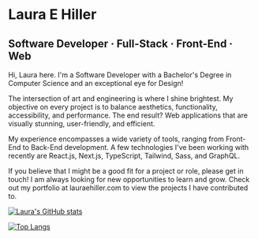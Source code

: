 # Laura E Hiller

## Software Developer · Full-Stack · Front-End · Web

Hi, Laura here. I'm a Software Developer with a Bachelor's Degree in Computer Science and an exceptional eye for Design!

The intersection of art and engineering is where I shine brightest. My objective on every project is to balance aesthetics, functionality, accessibility, and performance. The end result? Web applications that are visually stunning, user-friendly, and efficient.

My experience encompasses a wide variety of tools, ranging from Front-End to Back-End development. A few technologies I've been working with recently are React.js, Next.js, TypeScript, Tailwind, Sass, and GraphQL.

If you believe that I might be a good fit for a project or role, please get in touch! I am always looking for new opportunities to learn and grow. Check out my portfolio at lauraehiller.com to view the projects I have contributed to.

<div style="inline-block">

[![Laura's GitHub stats](https://github-readme-stats.vercel.app/api?username=lauraehiller&count_private=true&show_icons=true&rank_icon=github)](https://github.com/lauraehiller/github-readme-stats)

[![Top Langs](https://github-readme-stats.vercel.app/api/top-langs/?username=lauraehiller&layout=compact)](https://github.com/lauraehiller/github-readme-stats)

</div>
